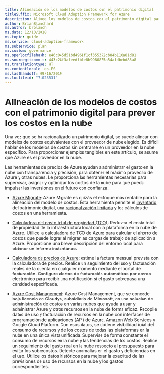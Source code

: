 ```yaml
---
title: Alineación de los modelos de costos con el patrimonio digital
titleSuffix: Microsoft Cloud Adoption Framework for Azure
description: Alinee los modelos de costos con el patrimonio digital para prever los costos en la nube.
author: BrianBlanchard
ms.author: brblanch
ms.date: 12/10/2018
ms.topic: guide
ms.service: cloud-adoption-framework
ms.subservice: plan
ms.custom: governance
ms.openlocfilehash: e46c045d51bd4961f1cf355352cb84b110a81d81
ms.sourcegitcommit: 443c28f3afeedfbfe8b9980875a54afdbebd83a8
ms.translationtype: HT
ms.contentlocale: es-ES
ms.lasthandoff: 09/16/2019
ms.locfileid: "71023531"
---
```

# <a name="align-cost-models-with-the-digital-estate-to-forecast-cloud-costs"></a>Alineación de los modelos de costos con el patrimonio digital para prever los costos en la nube

Una vez que se ha racionalizado un patrimonio digital, se puede alinear con modelos de costos equivalentes con el proveedor de nube elegido. Es difícil hablar de los modelos de costos sin centrarse en un proveedor en la nube específico. Para proporcionar ejemplos tangibles en este artículo, se asume que Azure es el proveedor en la nube.

Las herramientas de precios de Azure ayudan a administrar el gasto en la nube con transparencia y precisión, para obtener el máximo provecho de Azure y otras nubes. Le proporciona las herramientas necesarias para supervisar, asignar y optimizar los costos de la nube para que pueda impulsar las inversiones en el futuro con confianza.

- [Azure Migrate](https://docs.microsoft.com/azure/migrate/migrate-overview): Azure Migrate es quizás el enfoque más rentable para la alineación del modelo de costos. Esta herramienta permite el [inventario](./inventory.md) del patrimonio digital, una [racionalización limitada](./rationalize.md) y los cálculos de costos en una herramienta.

- [Calculadora del costo total de propiedad (TCO)](https://azure.microsoft.com/pricing/tco/calculator/): Reduzca el costo total de propiedad de la infraestructura local con la plataforma en la nube de Azure. Utilice la calculadora de TCO de Azure para calcular el ahorro de costos que puede lograr al migrar las cargas de trabajo de aplicación a Azure. Proporcione una breve descripción del entorno local para obtener un informe instantáneo.

- [Calculadora de precios de Azure](https://azure.microsoft.com/pricing): estime la factura mensual prevista con la calculadora de precios. Realice un seguimiento del uso y facturación reales de la cuenta en cualquier momento mediante el portal de facturación. Configure alertas de facturación automáticas por correo electrónico para recibir una notificación si el gasto sobrepasa una cantidad especificada.

- [Azure Cost Management](https://azure.microsoft.com/services/cost-management): Azure Cost Management, que se concede bajo licencia de Cloudyn, subsidiaria de Microsoft, es una solución de administración de costos en varias nubes que ayuda a usar y administrar Azure y otros recursos en la nube de forma eficaz. Recopile datos de uso y facturación de recursos en la nube con interfaces de programación de aplicaciones (API) de Azure, Amazon Web Services y Google Cloud Platform. Con esos datos, se obtiene visibilidad total del consumo de recursos y de los costos de todas las plataformas en la nube en una única vista unificada. Supervise de forma constante el consumo de recursos en la nube y las tendencias de los costos. Realice un seguimiento del gasto real en la nube respecto al presupuesto para evitar los sobrecostos. Detecte anomalías en el gasto y deficiencias en el uso. Utilice los datos históricos para mejorar la exactitud de las previsiones de uso de recursos en la nube y los gastos correspondientes.
